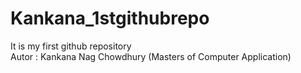 # Kankana_1stgithubrepo
It is my first github repository
<br>
Autor : Kankana Nag Chowdhury (Masters of Computer Application)

